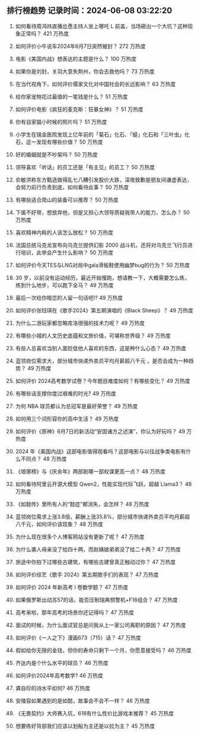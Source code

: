 
## 排行榜趋势 记录时间：2024-06-08 03:22:20
  
  1. 如何看待周鸿祎直播怂恿主持人坐上哪吒 L 前盖，当场砸出一个大坑？这种现象正常吗？ 421 万热度
    
  2. 如何评价小牛说车2024年6月7日突然被封？ 272 万热度
    
  3. 电影《美国内战》想表达的主题是什么？ 100 万热度
    
  4. 如果你是刘封，关羽大意失荆州，你会去救他吗？ 73 万热度
    
  5. 在当代视角下，如何评价儒家文化对中国社会的长远影响？ 63 万热度
    
  6. 给你家宠物花过最值的一笔钱是什么？ 51 万热度
    
  7. 如何评价电影《疯狂的麦克斯：狂暴女神》？ 51 万热度
    
  8. 你有自家猫小时候的照片吗？ 51 万热度
    
  9. 小学生在瑞金医院发现上亿年前的「菊石」化石、「䗴」化石和「三叶虫」化石，这一发现有哪些价值？ 50 万热度
    
  10. 好的婚姻就是不吵架吗？ 50 万热度
    
  11. 领导喜欢「听话」的员工还是「有主见」的员工？ 50 万热度
    
  12. 俞敏洪称东方甄选做得乱七八糟引发股价大跌，深夜致歉是朋友间谦虚表达，会努力前行负责到底，如何看待此事？ 50 万热度
    
  13. 有哪些适合爬山的装备可以推荐？ 50 万热度
    
  14. 下属不好带，想放弃他，但是又担心大领导质疑我带人的能力，怎么办？ 50 万热度
    
  15. 喜欢精神内耗的人该怎么放松？ 50 万热度
    
  16. 法国总统马克龙宣布向乌克兰提供幻影 2000 战斗机，还将对乌克兰飞行员进行培训，此举会产生什么影响？ 50 万热度
    
  17. 如何评价今天TES与LNG对局中gala滑板鞋使用幽梦bug的行为？ 50 万热度
    
  18. 30 岁，以前没有运动经历，最近开始慢跑，想请教一下，大概需要怎么练，练到什么地步，可以跑下全马？ 49 万热度
    
  19. 最后一次给你暗恋的人留一句话吧!? 49 万热度
    
  20. 如何评价张钰琪在《歌手2024》第五期演唱的《Black Sheep》？ 49 万热度
    
  21. 为什么二游玩家都忽略库洛很强的技术力呢？ 49 万热度
    
  22. 有哪些小城的人文历史底蕴和文旅价值，可堪称世界级？ 49 万热度
    
  23. 有些人总喜欢当别人面贬低他人喜欢的东西，这是种什么心态？ 49 万热度
    
  24. 蓝领岗位需求大，部分城市快递外卖员平均月薪超八千元 ，是否会成为一种趋势？ 49 万热度
    
  25. 如何评价 2024高考数学试卷？今年题目难度如何？有哪些变化？ 49 万热度
    
  26. 有哪些话支撑你度过艰难的时光? 49 万热度
    
  27. 为何 NBA 球员都认为总冠军是最好荣誉？ 49 万热度
    
  28. 如何用三个词形容你的高中生活？ 49 万热度
    
  29. 如何评价《原神》6月7日的新活动“安固诸方之述演”，你认为好玩吗？ 49 万热度
    
  30. 2024 年《美国内战》这部电影值得观看吗？这部电影与以往战争类电影有什么不同点？ 48 万热度
    
  31. 《琅琊榜》与《庆余年》两部剧哪一部权谋更高一点？ 48 万热度
    
  32. 如何看待阿里云开源大模型 Qwen2，性能实现代际飞跃，超越 Llama3？ 48 万热度
    
  33. 《如懿传》里所有人的“懿症”都消失，会怎样？ 48 万热度
    
  34. 蓝领岗位需求上涨3.8倍，薪酬上涨35.8%，部分城市快递外卖员平均月薪超八千元，如何评价该现象？ 48 万热度
    
  35. 为什么现在很多个人博客网站没有更新了呢？ 47 万热度
    
  36. 为什么袭人母亲没了给四十两，而赵姨娘弟弟没了给二十两？ 47 万热度
    
  37. 旅途中你拍下过哪些古建筑，有哪些古建曾真正触动过你？ 47 万热度
    
  38. 如何评价综艺《歌手 2024》第五期歌手们的表现？ 47 万热度
    
  39. 如何评价 2024 年新高考 I 卷数学题？ 47 万热度
    
  40. 如果俄罗斯出动苏57的话，能否压制瑞典预警机+F16组合？ 47 万热度
    
  41. 高考来啦，那年高考的场景你还记得吗？ 47 万热度
    
  42. 面试的时候，为什么面试官总是问我从上一家公司离职的原因？ 47 万热度
    
  43. 如何评价《一人之下》漫画673（715）话？ 47 万热度
    
  44. 假如给你无限的金钱，但你的寿命只剩下一个月，你愿意接受吗？ 46 万热度
    
  45. 齐达内是个什么水平的球员？ 46 万热度
    
  46. 如何评价2024年高考数学? 46 万热度
    
  47. 龚自珍的诗水平如何? 46 万热度
    
  48. 安陵容如果遇到的是如懿，故事会不会不一样？ 46 万热度
    
  49. 《无畏契约》大师赛入坑，618有什么性价比游戏本推荐？ 45 万热度
    
  50. 想要练好背部我们应该以划船为主还是以拉为主？ 45 万热度
    